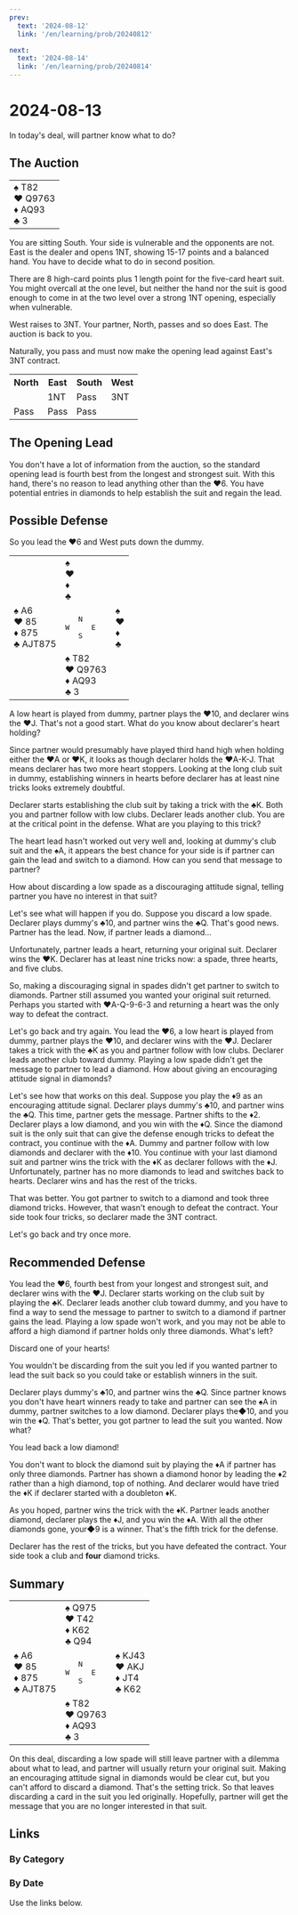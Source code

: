 ```yaml
---
prev:
  text: '2024-08-12'
  link: '/en/learning/prob/20240812'

next:
  text: '2024-08-14'
  link: '/en/learning/prob/20240814'
---
```


# 2024-08-13

In today's deal, will partner know what to do?

<Badge type="tip" text="Defense"/>

## The Auction

<table class="hand">
	<tr>
		<td>♠️ T82<br>♥️ Q9763<br>♦️ AQ93<br>♣️ 3</td>
	</tr>
</table>

You are sitting South. Your side is vulnerable and the opponents are not. East is the dealer and opens 1NT, showing 15-17 points and a balanced hand. You have to decide what to do in second position.

There are 8 high-card points plus 1 length point for the five-card heart suit. You might overcall at the one level, but neither the hand nor the suit is good enough to come in at the two level over a strong 1NT opening, especially when vulnerable.

West raises to 3NT. Your partner, North, passes and so does East. The auction is back to you.

Naturally, you pass and must now make the opening lead against East's 3NT contract.

<table class="auction">
	<tr>
		<th>North</th>
		<th>East</th>
		<th>South</th>
		<th>West</th>
	</tr>
	<tr>
		<td></td>
		<td>1NT</td>
		<td>Pass</td>
		<td>3NT</td>
	</tr>
	<tr>
		<td>Pass</td>
		<td>Pass</td>
		<td>Pass</td>
		<td></td>
	</tr>
</table>

## The Opening Lead

You don't have a lot of information from the auction, so the standard opening lead is fourth best from the longest and strongest suit. With this hand, there's no reason to lead anything other than the ♥️6. You have potential entries in diamonds to help establish the suit and regain the lead.

## Possible Defense

So you lead the ♥️6 and West puts down the dummy.

<table class="deal">
	<tr>
		<td></td>
		<td>♠️ <br>♥️ <br>♦️ <br>♣️ </td>
		<td></td>
	</tr>
	<tr>
		<td>♠️ A6<br>♥️ 85<br>♦️ 875<br>♣️ AJT875</td>
		<td><pre>   N<br>W     E<br>   S</pre></td>
		<td>♠️ <br>♥️ <br>♦️ <br>♣️ </td>
	</tr>
	<tr>
		<td></td>
		<td>♠️ T82<br>♥️ Q9763<br>♦️ AQ93<br>♣️ 3</td>
		<td></td>
	</tr>
</table>

A low heart is played from dummy, partner plays the ♥️10, and declarer wins the ♥️J. That's not a good start. What do you know about declarer's heart holding?

Since partner would presumably have played third hand high when holding either the ♥️A or ♥️K, it looks as though declarer holds the ♥️A-K-J. That means declarer has two more heart stoppers. Looking at the long club suit in dummy, establishing winners in hearts before declarer has at least nine tricks looks extremely doubtful.

Declarer starts establishing the club suit by taking a trick with the ♣️K. Both you and partner follow with low clubs. Declarer leads another club. You are at the critical point in the defense. What are you playing to this trick?

The heart lead hasn't worked out very well and, looking at dummy's club suit and the ♠️A, it appears the best chance for your side is if partner can gain the lead and switch to a diamond. How can you send that message to partner?

How about discarding a low spade as a discouraging attitude signal, telling partner you have no interest in that suit?

Let's see what will happen if you do. Suppose you discard a low spade. Declarer plays dummy's ♣️10, and partner wins the ♣️Q. That's good news. Partner has the lead. Now, if partner leads a diamond...

Unfortunately, partner leads a heart, returning your original suit. Declarer wins the ♥️K. Declarer has at least nine tricks now: a spade, three hearts, and five clubs.

So, making a discouraging signal in spades didn't get partner to
switch to diamonds. Partner still assumed you wanted your original suit returned. Perhaps you started with ♥️A-Q-9-6-3 and returning a heart was the only way to defeat the contract.

Let's go back and try again. You lead the ♥️6, a low heart is played from dummy, partner plays the ♥️10, and declarer wins with the ♥️J. Declarer takes a trick with the ♣️K as you and partner follow with low clubs. Declarer leads another club toward dummy. Playing a low spade didn't get the message to partner to lead a diamond. How about giving an encouraging attitude signal in diamonds?

Let's see how that works on this deal. Suppose you play the ♦️9 as an encouraging attitude signal. Declarer plays dummy's ♣️10, and partner wins the ♣️Q. This time, partner gets the message. Partner shifts to the ♦️2. Declarer plays a low diamond, and you win with the ♦️Q. Since the diamond suit is the only suit that can give the defense enough tricks to defeat the contract, you continue with the ♦️A. Dummy and partner follow with low diamonds and declarer with the ♦️10. You continue with your last diamond suit and partner wins the trick with the ♦️K as declarer follows with the ♦️J. Unfortunately, partner has no more diamonds to lead and switches back to hearts. Declarer wins and has the rest of the tricks.

That was better. You got partner to switch to a diamond and took three diamond tricks. However, that wasn't enough to defeat the contract. Your side took four tricks, so declarer made the 3NT contract.

Let's go back and try once more.

## Recommended Defense

You lead the ♥️6, fourth best from your longest and strongest suit, and declarer wins with the ♥️J. Declarer starts working on the club suit by playing the ️♣️K. Declarer leads another club toward dummy, and you have to find a way to send the message to partner to switch to a diamond if partner gains the lead. Playing a low spade won't work, and you may not be able to afford a high diamond if partner holds only three diamonds. What's left?

Discard one of your hearts!

You wouldn't be discarding from the suit you led if you wanted partner to lead the suit back so you could take or establish winners in the suit.

Declarer plays dummy's ♣️10, and partner wins the ♣️Q. Since partner knows you don't have heart winners ready to take and partner can see the ♠️A in dummy, partner switches to a low diamond. Declarer plays the◆10, and you win the ♦️Q. That's better, you got partner to lead the suit you wanted. Now what?

You lead back a low diamond!

You don't want to block the diamond suit by playing the ♦️A if partner has only three diamonds. Partner has shown a diamond honor by leading the ♦️2 rather than a high diamond, top of nothing. And declarer would have tried the ♦️K if declarer started with a doubleton ♦️K.

As you hoped, partner wins the trick with the ♦️K. Partner leads another diamond, declarer plays the ♦️J, and you win the ♦️A. With all the other diamonds gone, your◆9 is a winner. That's the fifth trick for the defense.

Declarer has the rest of the tricks, but you have defeated the contract. Your side took a club and **four** diamond tricks.

## Summary

<table class="deal">
	<tr>
		<td></td>
		<td>♠️ Q975<br>♥️ T42<br>♦️ K62<br>♣️ Q94</td>
		<td></td>
	</tr>
	<tr>
		<td>♠️ A6<br>♥️ 85<br>♦️ 875<br>♣️ AJT875</td>
		<td><pre>   N<br>W     E<br>   S</pre></td>
		<td>♠️ KJ43<br>♥️ AKJ<br>♦️ JT4<br>♣️ K62</td>
	</tr>
	<tr>
		<td></td>
		<td>♠️ T82<br>♥️ Q9763<br>♦️ AQ93<br>♣️ 3</td>
		<td></td>
	</tr>
</table>

On this deal, discarding a low spade will still leave partner with a dilemma about what to lead, and partner will usually return your original suit. Making an encouraging attitude signal in diamonds would be clear cut, but you can't afford to discard a diamond. That's the setting trick. So that leaves discarding a card in the suit you led originally. Hopefully, partner will get the message that you are no longer interested in that suit.

## Links

### By Category

[<Badge type="tip" text="<--"/>](/en/learning/prob/20240806)
[<Badge type="tip" text="Calendar"/>](/en/learning/calendar/202408)
[<Badge type="info" text="-->"/>](/en/learning/prob/20240813#links)

### By Date

Use the links below.